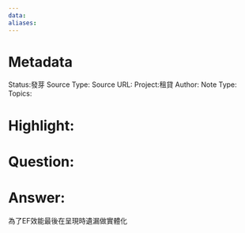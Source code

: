 ```yaml
---
data:
aliases:
---
```

# Metadata
Status:發芽
Source Type:
Source URL:
Project:租貸
Author:
Note Type:
Topics:


# Highlight:

# Question:

# Answer:
為了EF效能最後在呈現時遺漏做實體化